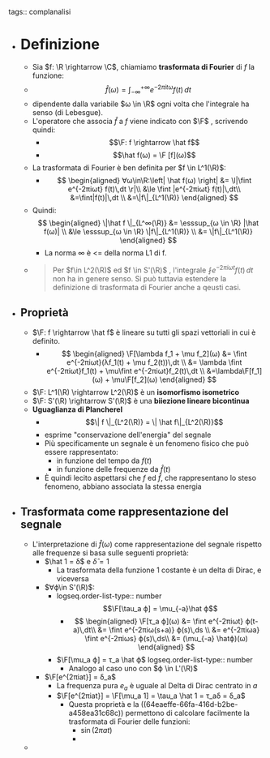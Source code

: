 tags:: complanalisi

- # Definizione
	- Sia $f: \R \rightarrow \C$, chiamiamo **trasformata di Fourier** di $f$ la funzione:
	- $$\hat{f}(ω) = ∫_{-∞}^{+∞} e^{-2πitω}f(t)\,dt$$
	- dipendente dalla variabile $ω \in \R$ ogni volta che l'integrale ha senso (di Lebesgue).
	- L'operatore che associa $\hat f$ a $f$ viene indicato con $\F$ , scrivendo quindi:
		- $$\F: f \rightarrow \hat f$$
		- $$\hat f(ω) = \F [f](ω)$$
	- La trasformata di Fourier è ben definita per $f \in L^1(\R)$:
		- $$
		  \begin{aligned}
		  ∀ω\in\R:\left| \hat f(ω) \right| &= \l|\fint e^{-2πiωt} f(t)\,dt \r|\\
		  &\le \fint |e^{-2πiωt} f(t)|\,dt\\
		  &=\fint|f(t)|\,dt \\
		  &=\|f\|_{L^1(\R)}
		  \end{aligned}
		  $$
	- Quindi:
	  $$
	   \begin{aligned}
	   \|\hat f \|_{L^∞(\R)} &= \esssup_{ω \in \R} |\hat f(ω)| \\
	   &\le \esssup_{ω \in \R} \|f\|_{L^1(\R)} \\
	   &= \|f\|_{L^1(\R)}
	   \end{aligned}
	  $$
		- La norma ∞ è <= della norma L1 di f.
	- > Per $f\in L^2(\R)$ ed $f \in S'(\R)$ , l'integrale $\fint e^{-2πiωt}f(t)\,dt$ non ha in genere senso. Si può tuttavia estendere la definizione di trasformata di Fourier anche a qeusti casi.
- ## Proprietà
	- $\F: f \rightarrow \hat f$ è lineare su tutti gli spazi vettoriali in cui è definito.
		- $$
		  \begin{aligned}
		  \F[\lambda f_1 + \mu f_2](ω) &= \fint e^{-2πiωt}(λf_1(t) + \mu f_2(t))\,dt \\
		  &=
		  \lambda \fint e^{-2πiωt}f_1(t) + \mu\fint e^{-2πiωt}f_2(t)\,dt \\
		  &=\lambda\F[f_1](ω) + \mu\F[f_2](ω)
		  \end{aligned}
		  $$
	- $\F: L^1(\R) \rightarrow L^2(\R)$ è un **isomorfismo isometrico**
	- $\F: S'(\R) \rightarrow S'(\R)$ è una **biiezione lineare bicontinua**
	- **Uguaglianza di Plancherel**
		- $$\| f \|_{L^2(\R)} = \| \hat f\|_{L^2(\R)}$$
		- esprime "conservazione dell'energia" del segnale
		- Più specificamente un segnale è un fenomeno fisico che può essere rappresentato:
			- in funzione del tempo da $f(t)$
			- in funzione delle frequenze da $\hat f(t)$
		- È quindi lecito aspettarsi che $f$ ed $\hat f$, che rappresentano lo steso fenomeno, abbiano associata la stessa energia
- ## Trasformata come rappresentazione del segnale
	- L'interpretazione di $\hat f(ω)$ come rappresentazione del segnale rispetto alle frequenze si basa sulle seguenti proprietà:
		- $\hat 1 = δ$ e $\hat δ = 1$
			- La trasformata della funzione 1 costante è un delta di Dirac, e viceversa
		- $∀ϕ\in S'(\R)$:
			- logseq.order-list-type:: number
			  $$\F[\tau_a ϕ] = \mu_{-a}\hat ϕ$$
				- $$
				  \begin{aligned}
				  \F[τ_a ϕ](ω) &= \fint e^{-2πiωt} ϕ(t-a)\,dt\\
				  &= \fint e^{-2πiω(s+a)} ϕ(s)\,ds \\
				  &= e^{-2πiωa} \fint e^{-2πiωs} ϕ(s)\,ds\\
				  &= (\mu_{-a} \hatϕ)(ω)
				  \end{aligned}
				  $$
			- $\F[\mu_a ϕ] = τ_a \hat ϕ$
			  logseq.order-list-type:: number
				- Analogo al caso uno con $ϕ \in L'(\R)$
		- $\F[e^{2πiat}] = δ_a$
			- La frequenza pura $e_a$ è uguale al Delta di Dirac centrato in $a$
			- $\F[e^{2πiat}] = \F[\mu_a 1] = \tau_a \hat 1 = τ_aδ = δ_a$
				- Questa proprietà e la ((64eaeffe-66fa-416d-b2be-a458ea31c68c)) permettono di calcolare facilmente la trasformata di Fourier delle funzioni:
					- $\sin(2πat)$
					-
	-